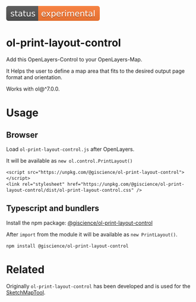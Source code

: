 [![status: experimental](https://github.com/GIScience/badges/raw/master/status/experimental.svg)](https://github.com/GIScience/badges#experimental)

# ol-print-layout-control

Add this OpenLayers-Control to your OpenLayers-Map.

It Helps the user to define a map area that fits to the desired output page format and orientation.

Works with ol@^7.0.0.

# Usage

## Browser
Load `ol-print-layout-control.js` after OpenLayers. 

It will be available as `new ol.control.PrintLayout()`
```shell
<script src="https://unpkg.com/@giscience/ol-print-layout-control"></script>
<link rel="stylesheet" href="https://unpkg.com/@giscience/ol-print-layout-control/dist/ol-print-layout-control.css" />
```


## Typescript and bundlers

Install the npm package: [@giscience/ol-print-layout-control](https://www.npmjs.com/package/@giscience/ol-print-layout-control)

After `import` from the module it will be available as `new PrintLayout()`.
```
npm install @giscience/ol-print-layout-control
```

# Related

Originally `ol-print-layout-control` has been developed and is used for the 
[SketchMapTool](https://github.com/GIScience/sketch-map-tool). 